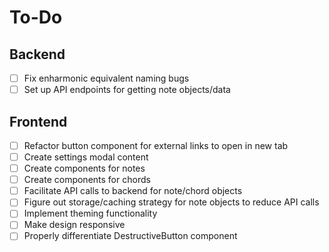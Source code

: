 # To-Do

## Backend

- [ ] Fix enharmonic equivalent naming bugs
- [ ] Set up API endpoints for getting note objects/data

## Frontend

- [ ] Refactor button component for external links to open in new tab
- [ ] Create settings modal content
- [ ] Create components for notes
- [ ] Create components for chords
- [ ] Facilitate API calls to backend for note/chord objects
- [ ] Figure out storage/caching strategy for note objects to reduce API calls
- [ ] Implement theming functionality
- [ ] Make design responsive
- [ ] Properly differentiate DestructiveButton component
